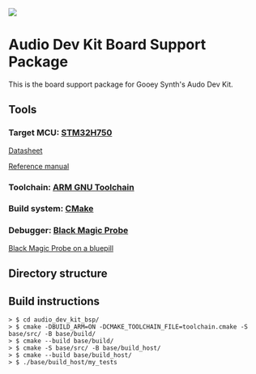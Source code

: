 ![](https://avatars.githubusercontent.com/u/115755700?s=400&u=c9bb15abdc6dfc7dbe06a5b1952d9360dfd12abe&v=4])

# Audio Dev Kit Board Support Package #

This is the board support package for Gooey Synth's Audo Dev Kit.

## Tools ##

### Target MCU: [STM32H750](https://www.st.com/en/microcontrollers-microprocessors/stm32h750-value-line.html)  ###

[Datasheet](https://www.st.com/resource/en/datasheet/stm32h750ib.pdf)


[Reference manual](https://www.st.com/resource/en/reference_manual/rm0433-stm32h742-stm32h743753-and-stm32h750-value-line-advanced-armbased-32bit-mcus-stmicroelectronics.pdf)


### Toolchain: [ARM GNU Toolchain](https://developer.arm.com/downloads/-/gnu-rm)

### Build system: [CMake](https://cmake.org) ###

### Debugger: [Black Magic Probe](https://1bitsquared.com/products/black-magic-probe) ###

[Black Magic Probe on a bluepill](https://github.com/koendv/blackmagic-bluepill)

## Directory structure ##


## Build instructions ##

```
> $ cd audio_dev_kit_bsp/
> $ cmake -DBUILD_ARM=ON -DCMAKE_TOOLCHAIN_FILE=toolchain.cmake -S base/src/ -B base/build/
> $ cmake --build base/build/
> $ cmake -S base/src/ -B base/build_host/
> $ cmake --build base/build_host/
> $ ./base/build_host/my_tests
```
